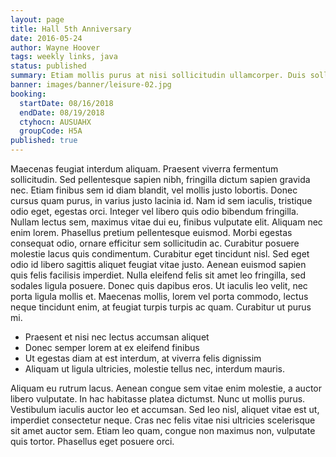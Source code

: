 ```yaml
---
layout: page
title: Hall 5th Anniversary
date: 2016-05-24
author: Wayne Hoover
tags: weekly links, java
status: published
summary: Etiam mollis purus at nisi sollicitudin ullamcorper. Duis sollicitudin.
banner: images/banner/leisure-02.jpg
booking:
  startDate: 08/16/2018
  endDate: 08/19/2018
  ctyhocn: AUSUAHX
  groupCode: H5A
published: true
---
```

Maecenas feugiat interdum aliquam. Praesent viverra fermentum sollicitudin. Sed pellentesque sapien nibh, fringilla dictum sapien gravida nec. Etiam finibus sem id diam blandit, vel mollis justo lobortis. Donec cursus quam purus, in varius justo lacinia id. Nam id sem iaculis, tristique odio eget, egestas orci. Integer vel libero quis odio bibendum fringilla. Nullam lectus sem, maximus vitae dui eu, finibus vulputate elit. Aliquam nec enim lorem. Phasellus pretium pellentesque euismod. Morbi egestas consequat odio, ornare efficitur sem sollicitudin ac. Curabitur posuere molestie lacus quis condimentum.
Curabitur eget tincidunt nisl. Sed eget odio id libero sagittis aliquet feugiat vitae justo. Aenean euismod sapien quis felis facilisis imperdiet. Nulla eleifend felis sit amet leo fringilla, sed sodales ligula posuere. Donec quis dapibus eros. Ut iaculis leo velit, nec porta ligula mollis et. Maecenas mollis, lorem vel porta commodo, lectus neque tincidunt enim, at feugiat turpis turpis ac quam. Curabitur ut purus mi.

* Praesent et nisi nec lectus accumsan aliquet
* Donec semper lorem at ex eleifend finibus
* Ut egestas diam at est interdum, at viverra felis dignissim
* Aliquam ut ligula ultricies, molestie tellus nec, interdum mauris.

Aliquam eu rutrum lacus. Aenean congue sem vitae enim molestie, a auctor libero vulputate. In hac habitasse platea dictumst. Nunc ut mollis purus. Vestibulum iaculis auctor leo et accumsan. Sed leo nisl, aliquet vitae est ut, imperdiet consectetur neque. Cras nec felis vitae nisi ultricies scelerisque sit amet auctor sem. Etiam leo quam, congue non maximus non, vulputate quis tortor. Phasellus eget posuere orci.

